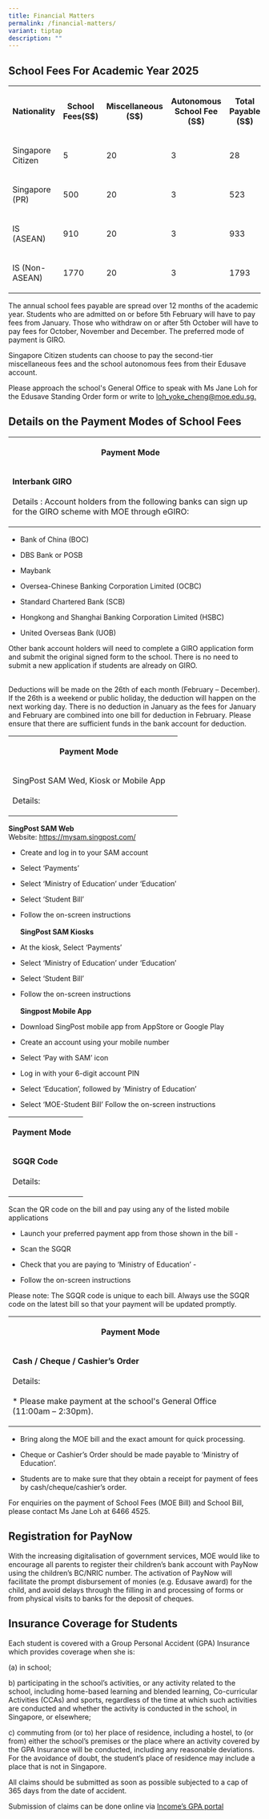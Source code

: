 ```yaml
---
title: Financial Matters
permalink: /financial-matters/
variant: tiptap
description: ""
---
```

<h2>School Fees For Academic Year 2025</h2>
<table style="minWidth: 125px">
<colgroup>
<col>
<col>
<col>
<col>
<col>
</colgroup>
<tbody>
<tr>
<th rowspan="1" colspan="1">
<p>Nationality</p>
</th>
<th rowspan="1" colspan="1">
<p>School Fees(S$)</p>
</th>
<th rowspan="1" colspan="1">
<p>Miscellaneous (S$)</p>
</th>
<th rowspan="1" colspan="1">
<p>Autonomous School Fee (S$)</p>
</th>
<th rowspan="1" colspan="1">
<p>Total Payable (S$)</p>
</th>
</tr>
<tr>
<td rowspan="1" colspan="1">
<p>Singapore Citizen</p>
</td>
<td rowspan="1" colspan="1">
<p>5</p>
</td>
<td rowspan="1" colspan="1">
<p>20</p>
</td>
<td rowspan="1" colspan="1">
<p>3</p>
</td>
<td rowspan="1" colspan="1">
<p>28</p>
</td>
</tr>
<tr>
<td rowspan="1" colspan="1">
<p>Singapore (PR)</p>
</td>
<td rowspan="1" colspan="1">
<p>500</p>
</td>
<td rowspan="1" colspan="1">
<p>20</p>
</td>
<td rowspan="1" colspan="1">
<p>3</p>
</td>
<td rowspan="1" colspan="1">
<p>523</p>
</td>
</tr>
<tr>
<td rowspan="1" colspan="1">
<p>IS (ASEAN)</p>
</td>
<td rowspan="1" colspan="1">
<p>910</p>
</td>
<td rowspan="1" colspan="1">
<p>20</p>
</td>
<td rowspan="1" colspan="1">
<p>3</p>
</td>
<td rowspan="1" colspan="1">
<p>933</p>
</td>
</tr>
<tr>
<td rowspan="1" colspan="1">
<p>IS (Non-ASEAN)</p>
</td>
<td rowspan="1" colspan="1">
<p>1770</p>
</td>
<td rowspan="1" colspan="1">
<p>20</p>
</td>
<td rowspan="1" colspan="1">
<p>3</p>
</td>
<td rowspan="1" colspan="1">
<p>1793</p>
</td>
</tr>
</tbody>
</table>
<p>The annual school fees payable are spread over 12 months of the academic
year. Students who are&nbsp;admitted on or before 5th February will have
to pay fees from January. Those who withdraw on&nbsp;or after 5th October
will have to pay fees for October, November and December. The preferred
mode of payment is GIRO.</p>
<p>Singapore Citizen students can choose to pay the second-tier miscellaneous
fees and the school&nbsp;autonomous fees from their Edusave account.</p>
<p>Please approach the school's General Office to speak with Ms Jane Loh
for the Edusave Standing&nbsp;Order form or write to&nbsp;<a href="mailto:loh_yoke_cheng@moe.edu.sg" rel="noopener noreferrer nofollow" target="_blank">loh_yoke_cheng@moe.edu.sg.</a>
</p>
<h2>Details on the Payment Modes of School Fees&nbsp;</h2>
<table style="minWidth: 50px">
<colgroup>
<col>
<col>
</colgroup>
<tbody>
<tr>
<th rowspan="1" colspan="1">
<p>Payment Mode</p>
</th>
<th rowspan="1" colspan="1">
<p></p>
</th>
</tr>
<tr>
<td rowspan="1" colspan="1">
<p><strong>Interbank GIRO</strong> 
<br>
<br>Details : Account holders from the following banks can sign up for the
GIRO scheme with MOE through eGIRO:</p>
</td>
<td rowspan="1" colspan="1">
<p></p>
</td>
</tr>
</tbody>
</table>
<ul data-tight="true" class="tight">
<li>
<p>Bank of China (BOC)&nbsp;</p>
</li>
<li>
<p>DBS Bank or POSB&nbsp;</p>
</li>
<li>
<p>Maybank &nbsp;&nbsp;&nbsp;&nbsp;&nbsp;&nbsp;&nbsp;&nbsp;&nbsp;&nbsp;&nbsp;&nbsp;&nbsp;&nbsp;&nbsp;&nbsp;&nbsp;&nbsp;&nbsp;&nbsp;&nbsp;&nbsp;</p>
</li>
<li>
<p>Oversea-Chinese Banking Corporation Limited (OCBC)&nbsp;</p>
</li>
<li>
<p>Standard Chartered Bank (SCB)&nbsp; &nbsp; &nbsp; &nbsp; &nbsp; &nbsp;
&nbsp; &nbsp; &nbsp; &nbsp; &nbsp;&nbsp;</p>
</li>
<li>
<p>Hongkong and Shanghai Banking Corporation Limited (HSBC)</p>
</li>
<li>
<p>United Overseas Bank (UOB)</p>
</li>
</ul>
<p>Other bank account holders will need to complete a GIRO application form
and submit the original signed form to the school. There is no need to
submit a new application if students are already on GIRO.</p>
<p>
<br>Deductions will be made on the 26th of each month (February – December).
If the 26th is a weekend or public holiday, the deduction will happen on
the next working day. There is no deduction in January as the fees for
January and February are combined into one bill for deduction in February.
Please ensure that there are sufficient funds in the bank account for deduction.</p>
<table style="minWidth: 50px">
<colgroup>
<col>
<col>
</colgroup>
<tbody>
<tr>
<th rowspan="1" colspan="1">
<p>Payment Mode</p>
</th>
<th rowspan="1" colspan="1">
<p></p>
</th>
</tr>
<tr>
<td rowspan="1" colspan="1">
<p>SingPost SAM Wed, Kiosk or Mobile App
<br>
<br>Details:</p>
</td>
<td rowspan="1" colspan="1">
<p></p>
</td>
</tr>
</tbody>
</table>
<p><strong>SingPost SAM Web</strong>
<br>Website:&nbsp;<a href="https://mysam.singpost.com/" rel="noopener noreferrer nofollow" target="_blank">https://mysam.singpost.com/</a>
</p>
<ul>
<li>
<p>Create and log in to your SAM account&nbsp;</p>
</li>
<li>
<p>Select ‘Payments’&nbsp;</p>
</li>
<li>
<p>Select ‘Ministry of Education’ under ‘Education’&nbsp;</p>
</li>
<li>
<p>Select ‘Student Bill’&nbsp;</p>
</li>
<li>
<p>Follow the on-screen instructions&nbsp; &nbsp;
<br>
<br><strong>SingPost SAM Kiosks</strong>
</p>
</li>
<li>
<p>At the kiosk, Select ‘Payments’</p>
</li>
<li>
<p>Select ‘Ministry of Education’ under ‘Education’</p>
</li>
<li>
<p>Select ‘Student Bill’&nbsp;</p>
</li>
<li>
<p>Follow the on-screen instructions&nbsp; &nbsp;
<br>
<br><strong>Singpost Mobile App&nbsp;</strong>
</p>
</li>
<li>
<p>Download SingPost mobile app from AppStore or Google Play&nbsp;</p>
</li>
<li>
<p>Create an account using your mobile number&nbsp;</p>
</li>
<li>
<p>Select ‘Pay with SAM’ icon&nbsp;</p>
</li>
<li>
<p>Log in with your 6-digit account PIN</p>
</li>
<li>
<p>Select ‘Education’, followed by ‘Ministry of Education’</p>
</li>
<li>
<p>Select ‘MOE-Student Bill’ Follow the on-screen instructions</p>
</li>
</ul>
<table style="minWidth: 50px">
<colgroup>
<col>
<col>
</colgroup>
<tbody>
<tr>
<th rowspan="1" colspan="1">
<p>Payment Mode</p>
</th>
<th rowspan="1" colspan="1">
<p></p>
</th>
</tr>
<tr>
<td rowspan="1" colspan="1">
<p><strong>SGQR Code</strong> 
<br>
<br>Details:</p>
</td>
<td rowspan="1" colspan="1">
<p></p>
</td>
</tr>
</tbody>
</table>
<p>Scan the QR code on the bill and pay using any of the listed mobile applications</p>
<ul data-tight="true" class="tight">
<li>
<p>Launch your preferred payment app from those shown in the bill -</p>
</li>
<li>
<p>Scan the SGQR&nbsp;</p>
</li>
<li>
<p>Check that you are paying to ‘Ministry of Education’ -&nbsp; &nbsp; &nbsp;
&nbsp; &nbsp; &nbsp; &nbsp; &nbsp; &nbsp; &nbsp;</p>
</li>
<li>
<p>Follow the on-screen instructions</p>
</li>
</ul>
<p>Please note: The SGQR code is unique to each bill. Always use the SGQR
code on the latest bill so that your payment will be updated promptly.</p>
<table style="minWidth: 50px">
<colgroup>
<col>
<col>
</colgroup>
<tbody>
<tr>
<th rowspan="1" colspan="1">
<p>Payment Mode</p>
</th>
<th rowspan="1" colspan="1">
<p></p>
</th>
</tr>
<tr>
<td rowspan="1" colspan="1">
<p><strong>Cash / Cheque / Cashier’s Order</strong> 
<br>
<br>Details:
<br>
<br>* Please make payment at the school's General Office (11:00am – 2:30pm).</p>
</td>
<td rowspan="1" colspan="1">
<p></p>
</td>
</tr>
</tbody>
</table>
<ul data-tight="true" class="tight">
<li>
<p>Bring along the MOE bill and the exact amount for quick processing.&nbsp;</p>
</li>
<li>
<p>Cheque or Cashier’s Order should be made payable to ‘Ministry of Education’.&nbsp;</p>
</li>
<li>
<p>Students are to make sure that they obtain a receipt for payment of fees
by cash/cheque/cashier’s order.</p>
</li>
</ul>
<p>For enquiries on the payment of School Fees (MOE Bill) and School Bill,
please contact Ms Jane Loh at 6466 4525.</p>
<h2>Registration for PayNow</h2>
<p>With the increasing digitalisation of government services, MOE would like
to encourage all parents to register their children’s bank account with
PayNow using the children’s BC/NRIC number. The activation of PayNow will
facilitate the prompt disbursement of monies (e.g. Edusave award) for the
child, and avoid delays through the filling in and processing of forms
or from physical visits to banks for the deposit of cheques.</p>
<h2>Insurance Coverage for Students</h2>
<p>Each student is covered with a Group Personal Accident (GPA) Insurance
which provides coverage when she is:</p>
<p>(a) in school;</p>
<p>b) participating in the school’s activities, or any activity related to
the school, including&nbsp;home-based learning and blended learning, Co-curricular
Activities (CCAs) and sports,&nbsp;regardless of the time at which such
activities are conducted and whether the activity is&nbsp;conducted in
the school, in Singapore, or elsewhere;</p>
<p>c) commuting from (or to) her place of residence, including a hostel,
to (or from) either&nbsp;the school’s premises or the place where an activity
covered by the GPA Insurance will&nbsp;be conducted, including any reasonable
deviations. For the avoidance of doubt, the&nbsp;student’s place of residence
may include a place that is not in Singapore.</p>
<p>All claims should be submitted as soon as possible subjected to a cap
of 365 days from the date of accident.</p>
<p>Submission of claims can be done online via&nbsp;<a href="https://studentgpa.incomegroupins.com.sg/#/" rel="noopener noreferrer nofollow" target="_blank">Income’s GPA portal</a>
</p>
